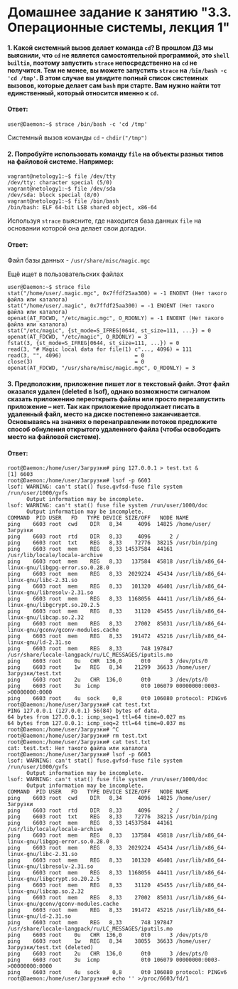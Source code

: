 # Домашнее задание к занятию "3.3. Операционные системы, лекция 1"

#### 1. Какой системный вызов делает команда `cd`? В прошлом ДЗ мы выяснили, что `cd` не является самостоятельной программой, это `shell builtin`, поэтому запустить `strace` непосредственно на `cd` не получится. Тем не менее, вы можете запустить `strace` на `/bin/bash -c 'cd /tmp'`. В этом случае вы увидите полный список системных вызовов, которые делает сам `bash` при старте. Вам нужно найти тот единственный, который относится именно к `cd`.
#### Ответ:
`user@Daemon:~$ strace /bin/bash -c 'cd /tmp'`

Системный вызов команды `cd` - `chdir("/tmp")`

#### 2. Попробуйте использовать команду `file` на объекты разных типов на файловой системе. Например:

    vagrant@netology1:~$ file /dev/tty
    /dev/tty: character special (5/0)
    vagrant@netology1:~$ file /dev/sda
    /dev/sda: block special (8/0)
    vagrant@netology1:~$ file /bin/bash
    /bin/bash: ELF 64-bit LSB shared object, x86-64

Используя `strace` выясните, где находится база данных `file` на основании которой она делает свои догадки.
#### Ответ:
Файл базы данных - `/usr/share/misc/magic.mgc`

Ещё ищет в пользовательских файлах
```
user@Daemon:~$ strace file
stat("/home/user/.magic.mgc", 0x7ffdf25aa300) = -1 ENOENT (Нет такого файла или каталога)
stat("/home/user/.magic", 0x7ffdf25aa300) = -1 ENOENT (Нет такого файла или каталога)
openat(AT_FDCWD, "/etc/magic.mgc", O_RDONLY) = -1 ENOENT (Нет такого файла или каталога)
stat("/etc/magic", {st_mode=S_IFREG|0644, st_size=111, ...}) = 0
openat(AT_FDCWD, "/etc/magic", O_RDONLY) = 3
fstat(3, {st_mode=S_IFREG|0644, st_size=111, ...}) = 0
read(3, "# Magic local data for file(1) c"..., 4096) = 111
read(3, "", 4096)                       = 0
close(3)                                = 0
openat(AT_FDCWD, "/usr/share/misc/magic.mgc", O_RDONLY) = 3
```
#### 3. Предположим, приложение пишет лог в текстовый файл. Этот файл оказался удален (deleted в lsof), однако возможности сигналом сказать приложению переоткрыть файлы или просто перезапустить приложение – нет. Так как приложение продолжает писать в удаленный файл, место на диске постепенно заканчивается. Основываясь на знаниях о перенаправлении потоков предложите способ обнуления открытого удаленного файла (чтобы освободить место на файловой системе).
#### Ответ:
```
root@Daemon:/home/user/Загрузки# ping 127.0.0.1 > test.txt &
[1] 6603
root@Daemon:/home/user/Загрузки# lsof -p 6603
lsof: WARNING: can't stat() fuse.gvfsd-fuse file system /run/user/1000/gvfs
      Output information may be incomplete.
lsof: WARNING: can't stat() fuse file system /run/user/1000/doc
      Output information may be incomplete.
COMMAND  PID USER   FD   TYPE DEVICE SIZE/OFF   NODE NAME
ping    6603 root  cwd    DIR   8,34     4096  14825 /home/user/Загрузки
ping    6603 root  rtd    DIR   8,33     4096      2 /
ping    6603 root  txt    REG   8,33    72776  38215 /usr/bin/ping
ping    6603 root  mem    REG   8,33 14537584  44161 /usr/lib/locale/locale-archive
ping    6603 root  mem    REG   8,33   137584  45818 /usr/lib/x86_64-linux-gnu/libgpg-error.so.0.28.0
ping    6603 root  mem    REG   8,33  2029224  45434 /usr/lib/x86_64-linux-gnu/libc-2.31.so
ping    6603 root  mem    REG   8,33   101320  46401 /usr/lib/x86_64-linux-gnu/libresolv-2.31.so
ping    6603 root  mem    REG   8,33  1168056  44411 /usr/lib/x86_64-linux-gnu/libgcrypt.so.20.2.5
ping    6603 root  mem    REG   8,33    31120  45455 /usr/lib/x86_64-linux-gnu/libcap.so.2.32
ping    6603 root  mem    REG   8,33    27002  85031 /usr/lib/x86_64-linux-gnu/gconv/gconv-modules.cache
ping    6603 root  mem    REG   8,33   191472  45216 /usr/lib/x86_64-linux-gnu/ld-2.31.so
ping    6603 root  mem    REG   8,33      748 197847 /usr/share/locale-langpack/ru/LC_MESSAGES/iputils.mo
ping    6603 root    0u   CHR  136,0      0t0      3 /dev/pts/0
ping    6603 root    1w   REG   8,34    21299  36633 /home/user/Загрузки/test.txt
ping    6603 root    2u   CHR  136,0      0t0      3 /dev/pts/0
ping    6603 root    3u  icmp             0t0 106079 00000000:0003->00000000:0000
ping    6603 root    4u  sock    0,8      0t0 106080 protocol: PINGv6
root@Daemon:/home/user/Загрузки# cat test.txt
PING 127.0.0.1 (127.0.0.1) 56(84) bytes of data.
64 bytes from 127.0.0.1: icmp_seq=1 ttl=64 time=0.027 ms
64 bytes from 127.0.0.1: icmp_seq=2 ttl=64 time=0.037 ms
root@Daemon:/home/user/Загрузки# ^C
root@Daemon:/home/user/Загрузки# rm test.txt
root@Daemon:/home/user/Загрузки# cat test.txt
cat: test.txt: Нет такого файла или каталога
root@Daemon:/home/user/Загрузки# lsof -p 6603
lsof: WARNING: can't stat() fuse.gvfsd-fuse file system /run/user/1000/gvfs
      Output information may be incomplete.
lsof: WARNING: can't stat() fuse file system /run/user/1000/doc
      Output information may be incomplete.
COMMAND  PID USER   FD   TYPE DEVICE SIZE/OFF   NODE NAME
ping    6603 root  cwd    DIR   8,34     4096  14825 /home/user/Загрузки
ping    6603 root  rtd    DIR   8,33     4096      2 /
ping    6603 root  txt    REG   8,33    72776  38215 /usr/bin/ping
ping    6603 root  mem    REG   8,33 14537584  44161 /usr/lib/locale/locale-archive
ping    6603 root  mem    REG   8,33   137584  45818 /usr/lib/x86_64-linux-gnu/libgpg-error.so.0.28.0
ping    6603 root  mem    REG   8,33  2029224  45434 /usr/lib/x86_64-linux-gnu/libc-2.31.so
ping    6603 root  mem    REG   8,33   101320  46401 /usr/lib/x86_64-linux-gnu/libresolv-2.31.so
ping    6603 root  mem    REG   8,33  1168056  44411 /usr/lib/x86_64-linux-gnu/libgcrypt.so.20.2.5
ping    6603 root  mem    REG   8,33    31120  45455 /usr/lib/x86_64-linux-gnu/libcap.so.2.32
ping    6603 root  mem    REG   8,33    27002  85031 /usr/lib/x86_64-linux-gnu/gconv/gconv-modules.cache
ping    6603 root  mem    REG   8,33   191472  45216 /usr/lib/x86_64-linux-gnu/ld-2.31.so
ping    6603 root  mem    REG   8,33      748 197847 /usr/share/locale-langpack/ru/LC_MESSAGES/iputils.mo
ping    6603 root    0u   CHR  136,0      0t0      3 /dev/pts/0
ping    6603 root    1w   REG   8,34    38055  36633 /home/user/Загрузки/test.txt (deleted)
ping    6603 root    2u   CHR  136,0      0t0      3 /dev/pts/0
ping    6603 root    3u  icmp             0t0 106079 00000000:0003->00000000:0000
ping    6603 root    4u  sock    0,8      0t0 106080 protocol: PINGv6
root@Daemon:/home/user/Загрузки# echo '' >/proc/6603/fd/1
```






